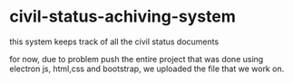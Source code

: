 # civil-status-achiving-system
this system keeps track of all the civil status documents

for now, due to problem push the entire project that was done using electron js, html,css and bootstrap, we uploaded 
the file that we work on.
